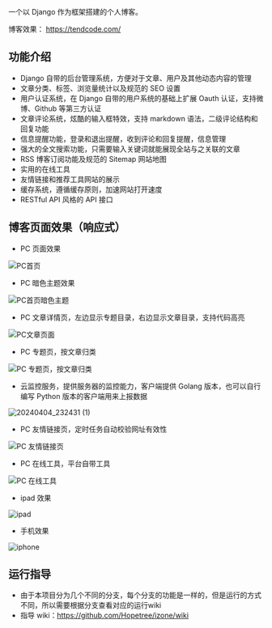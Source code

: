 一个以 Django 作为框架搭建的个人博客。

博客效果： https://tendcode.com/

## 功能介绍
- Django 自带的后台管理系统，方便对于文章、用户及其他动态内容的管理
- 文章分类、标签、浏览量统计以及规范的 SEO 设置
- 用户认证系统，在 Django 自带的用户系统的基础上扩展 Oauth 认证，支持微博、Github 等第三方认证
- 文章评论系统，炫酷的输入框特效，支持 markdown 语法，二级评论结构和回复功能
- 信息提醒功能，登录和退出提醒，收到评论和回复提醒，信息管理
- 强大的全文搜索功能，只需要输入关键词就能展现全站与之关联的文章
- RSS 博客订阅功能及规范的 Sitemap 网站地图
- 实用的在线工具
- 友情链接和推荐工具网站的展示
- 缓存系统，遵循缓存原则，加速网站打开速度
- RESTful API 风格的 API 接口

## 博客页面效果（响应式）
- PC 页面效果

![PC首页](https://github.com/Hopetree/izone/assets/30201215/e221d09b-9921-4707-977d-95c263d282b6)

- PC 暗色主题效果

![PC首页暗色主题](https://github.com/Hopetree/izone/assets/30201215/ca505bfc-e5d0-40a1-b501-946975c03f73)

- PC 文章详情页，左边显示专题目录，右边显示文章目录，支持代码高亮

![PC文章页面](https://github.com/Hopetree/izone/assets/30201215/0c219bbd-6f29-4866-a827-6e98536f689a)

- PC 专题页，按文章归类

![PC 专题页，按文章归类](https://github.com/Hopetree/izone/assets/30201215/c0a828cc-2201-438b-a983-0c6c04a429c4)

- 云监控服务，提供服务器的监控能力，客户端提供 Golang 版本，也可以自行编写 Python 版本的客户端用来上报数据

![20240404_232431 (1)](https://github.com/Hopetree/izone/assets/30201215/038200c3-1ada-4ab2-9ac5-42848a80ee21)

- PC 友情链接页，定时任务自动校验网址有效性

![PC 友情链接页](https://github.com/Hopetree/izone/assets/30201215/033cdd61-75cf-41b4-bb45-9b45948daf3a)

- PC 在线工具，平台自带工具

![PC 在线工具](https://github.com/Hopetree/izone/assets/30201215/8336fd89-916b-49e5-94f2-a5a72e990158)

- ipad 效果

![ipad](https://user-images.githubusercontent.com/30201215/60588800-7e558800-9dca-11e9-8beb-5d2dcf01b869.jpg)

- 手机效果

![iphone](https://user-images.githubusercontent.com/30201215/60588832-8e6d6780-9dca-11e9-84fa-f1d71510c81e.jpg)

## 运行指导
- 由于本项目分为几个不同的分支，每个分支的功能是一样的，但是运行的方式不同，所以需要根据分支查看对应的运行wiki
- 指导 wiki：https://github.com/Hopetree/izone/wiki